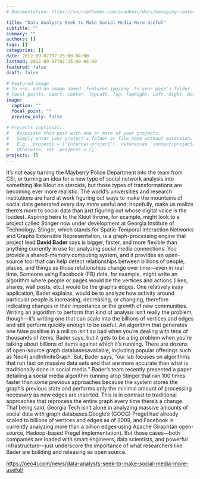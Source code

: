 ```yaml
---
# Documentation: https://sourcethemes.com/academic/docs/managing-content/

title: "Data Analysts Seek to Make Social Media More Useful"
subtitle: ""
summary: ""
authors: []
tags: []
categories: []
date: 2012-09-07T07:25:00-04:00
lastmod: 2012-09-07T07:25:00-04:00
featured: false
draft: false

# Featured image
# To use, add an image named `featured.jpg/png` to your page's folder.
# Focal points: Smart, Center, TopLeft, Top, TopRight, Left, Right, BottomLeft, Bottom, BottomRight.
image:
  caption: ""
  focal_point: ""
  preview_only: false

# Projects (optional).
#   Associate this post with one or more of your projects.
#   Simply enter your project's folder or file name without extension.
#   E.g. `projects = ["internal-project"]` references `content/project/deep-learning/index.md`.
#   Otherwise, set `projects = []`.
projects: []
---
```


It’s not easy turning the Mayberry Police Department into the team from CSI, or turning an idea for a new type of social network analysis into something like Klout on steroids, but those types of transformations are becoming ever more realistic. The world’s universities and research institutions are hard at work figuring out ways to make the mountains of social data generated every day more useful and, hopefully, make us realize there’s more to social data than just figuring out whose digital voice is the loudest. Aspiring heirs to the Klout throne, for example, might look to a project called Stinger now under development at Georgia Institute of Technology. Stinger, which stands for Spatio-Temporal Interaction Networks and Graphs Extensible Representation, is a graph-processing engine that project lead **David Bader** says is bigger, faster, and more flexible than anything currently in use for analyzing social media connections. You provide a shared-memory computing system, and it provides an open-source tool that can help detect relationships between billions of people, places, and things as those relationships change over time—even in real time. Someone using Facebook (FB) data, for example, might write an algorithm where people or pages would be the vertices and actions (likes, shares, wall posts, etc.) would be the graph’s edges. One relatively easy application, Bader explains, would be to analyze how activity around particular people is increasing, decreasing, or changing, therefore indicating changes in their importance or the growth of new communities. Writing an algorithm to perform that kind of analysis isn’t really the problem, though—it’s writing one that can scale into the billions of vertices and edges and still perform quickly enough to be useful. An algorithm that generates one false positive in a million isn’t so bad when you’re dealing with tens of thousands of items, Bader says, but it gets to be a big problem when you’re talking about billions of items against which it’s running. There are dozens of open-source graph databasesavailable, including popular offerings such as Neo4j andInfiniteGraph. But, Bader says, “our lab focuses on algorithms that run fast on massive data sets and that are more accurate than what is traditionally done in social media.” Bader’s team recently presented a paper detailing a social media algorithm running atop Stinger that ran 100 times faster than some previous approaches because the system stores the graph’s previous state and performs only the minimal amount of processing necessary as new edges are inserted. This is in contrast to traditional approaches that reprocess the entire graph every time there’s a change.
 That being said, Georgia Tech isn’t alone in analyzing massive amounts of social data with graph databases.Google’s (GOOG) Pregel had already scaled to billions of vertices and edges as of 2009, and Facebook is currently analyzing more than a billion edges using Apache Giraph(an open-source, Hadoop-based Pregel implementation). But those cases—both companies are loaded with smart engineers, data scientists, and powerful infrastructure—just underscore the importance of what researchers like Bader are building and releasing as open source.
 
https://neo4j.com/news/data-analysts-seek-to-make-social-media-more-useful/